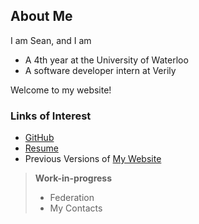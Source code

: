 ## About Me

I am Sean, and I am

 - A 4th year at the University of Waterloo
 - A software developer intern at Verily

Welcome to my website!

### Links of Interest
- [GitHub](https://github.com/sean01zhang)
- [Resume](/resume.pdf)
- Previous Versions of [My Website](./posts/previterations)

> **Work-in-progress**
> - Federation
> - My Contacts
